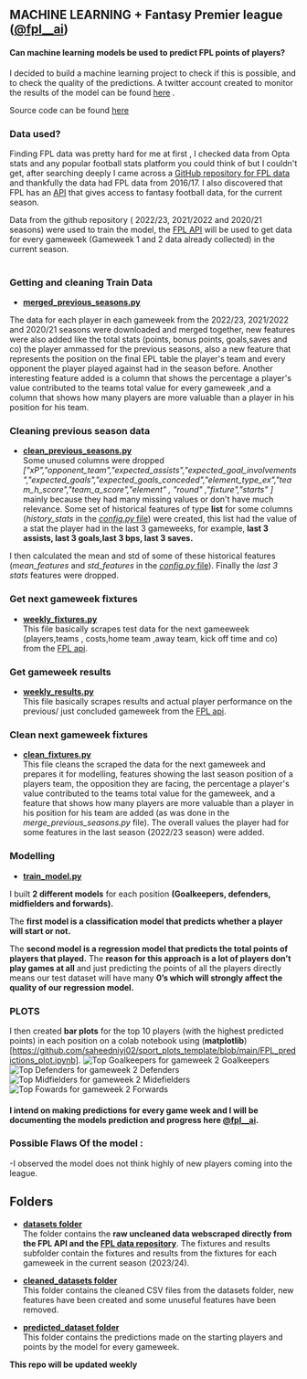 
## MACHINE LEARNING + Fantasy Premier league ([@fpl__ai](https://twitter.com/fpl__AI))

#### Can machine learning models be used to  predict FPL points of players?

I decided to build a machine learning project to check if this is possible, and to check the quality of the predictions. A twitter account created to monitor the results of the model can be found [here](https://twitter.com/fpl__AI) .

Source code can be found [here](https://github.com/saheedniyi02/fpl-ai) <br>

### Data used?
Finding FPL data was pretty hard for me at first , I checked data from Opta stats and any popular football stats platform you could think of but I couldn't get, after searching deeply I came across a [GitHub repository for FPL data](https://github.com/vaastav/Fantasy-Premier-League) and thankfully the data had FPL data from 2016/17. I also discovered that FPL has an [API](https://medium.com/@frenzelts/fantasy-premier-league-api-endpoints-a-detailed-guide-acbd5598eb19) that gives access to fantasy football data, for the current season.

Data from the github repository ( 2022/23, 2021/2022 and 2020/21 seasons) were used to train the model, the [FPL API](https://medium.com/@frenzelts/fantasy-premier-league-api-endpoints-a-detailed-guide-acbd5598eb19) will be used to get data for every gameweek (Gameweek 1 and 2 data already collected) in the current season.<br><br>



### Getting and cleaning Train Data

* [**merged_previous_seasons.py**](https://github.com/saheedniyi02/fpl-ai/blob/master/merge_previous_seasons_data.py)<br>

The data for each player in each gameweek from the 2022/23, 2021/2022 and 2020/21 seasons were downloaded and merged together, new features were also added like the total stats (points, bonus points, goals,saves and co) the player ammassed for the previous seasons, also a new feature that represents the position on the final EPL table the player's team and every opponent the player played against had in the season before. Another interesting feature added is a column that shows the percentage a player's value contributed to the teams total value for every gameweek ,and  a column that shows how many players are more valuable than a player in his position for his team.

### Cleaning previous season data
* [**clean_previous_seasons.py**](https://github.com/saheedniyi02/fpl-ai/blob/master/clean_previous_seasons.py) <br>
Some unused columns were dropped *["xP","opponent_team","expected_assists","expected_goal_involvements","expected_goals","expected_goals_conceded","element_type_ex","team_h_score","team_a_score","element" , "round" ,"fixture","starts" ]* mainly because they had many missing values or don't have much relevance. 
Some set of historical features of type **list** for some columns (*history_stats* in the [*config.py* file]()) were created, this list had the value of a stat the player had in the last 3 gameweeks, for example, **last 3 assists, last 3 goals,last 3 bps, last 3 saves.**

I then calculated the mean and std of some of these historical features (*mean_features* and *std_features* in the [*config.py* file]()). Finally the *last 3 stats* features were dropped.

### Get next gameweek fixtures
* [**weekly_fixtures.py**](https://github.com/saheedniyi02/fpl-ai/blob/master/weekly_fixtures.py)<br>
This file basically scrapes test data for the next gameeweek (players,teams , costs,home team ,away team, kick off time and co) from the [FPL api](https://fantasy.premierleague.com/api/bootstrap-static/).

### Get gameweek results 
* [**weekly_results.py**](https://github.com/saheedniyi02/fpl-ai/blob/master/weekly_results.py)<br>
This file basically scrapes results and actual player performance on the previous/ just concluded gameweek from the [FPL api](https://fantasy.premierleague.com/api/bootstrap-static/).


### Clean next gameweek fixtures
* [**clean_fixtures.py**](https://github.com/saheedniyi02/fpl-ai/blob/master/clean_fixtures.py)<br>
This file cleans the scraped the data for the next gameweek and prepares it for modelling, features showing the last season position of a players team, the opposition they are facing, the percentage a player's value contributed to the teams total value for the gameweek, and  a feature that shows how many players are more valuable than a player in his position for his team are added (as was done in the *merge_previous_seasons.py* file). The overall values the player had for some features in the last season (2022/23 season) were added.




### Modelling
* [**train_model.py**](https://github.com/saheedniyi02/fpl-ai/blob/master/train_model.py)<br> 

I built **2 different models** for each position **(Goalkeepers, defenders, midfielders and forwards).**

The **first model is a classification model that predicts whether a player will start or not.**

The **second model is a regression model that predicts the total points of players that played.**
The **reason for this approach is a lot of players don’t play games at all** and just predicting the points of all the players directly means our test dataset will have many **0’s which will strongly affect the quality of our regression model.**<br>





### PLOTS
I then created **bar plots** for the top 10 players (with the highest predicted points) in each position on a colab notebook using (**matplotlib**)[https://github.com/saheedniyi02/sport_plots_template/blob/main/FPL_predictions_plot.ipynb].
![Top Goalkeepers for gameweek 2](https://github.com/saheedniyi02/fpl-ai/blob/master/plots/download%20(92).png)
Goalkeepers
![Top Defenders for gameweek 2](https://github.com/saheedniyi02/fpl-ai/blob/master/plots/download%20(92).png)
Defenders
![Top Midfielders for gameweek 2](https://github.com/saheedniyi02/fpl-ai/blob/master/plots/download%20(93).png)
Midefielders
![Top Fowards for gameweek 2](https://github.com/saheedniyi02/fpl-ai/blob/master/plots/download%20(92).png)
Forwards


#### I intend on making predictions for every game week and I will be documenting the models prediction and progress here [@fpl__ai](https://twitter.com/fpl__AI).

### Possible Flaws Of the model :

-I observed the model does not think highly of new players coming into the league.


## Folders
* [**datasets folder**](https://github.com/saheedniyi02/fpl-ai/tree/master/datasets)<br>
The folder contains the **raw uncleaned data webscraped directly from the FPL API and the [FPL data repository](https://github.com/vaastav/Fantasy-Premier-League)**. The fixtures and results subfolder contain the fixtures and results from the fixtures for each gameweek in the current season (2023/24).

* [**cleaned_datasets folder**](https://github.com/saheedniyi02/fpl-ai/tree/master/cleaned_dataset)<br>
This folder contains the cleaned CSV files from the datasets folder, new features have been created and some unuseful features have been removed. 

* [**predicted_dataset folder**](https://github.com/saheedniyi02/fpl-ai/tree/master/predicted_dataset)<br>
This folder contains the predictions made on the starting players and points by the model for every gameweek.

**This repo will be updated weekly**

